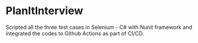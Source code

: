 # PlanItInterview

Scripted all the three test cases in Selenium - C# with Nunit framework and integrated the codes to Github Actions as part of CI/CD.
